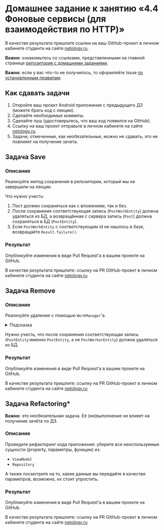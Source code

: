 # Домашнее задание к занятию «4.4 Фоновые сервисы (для взаимодействия по HTTP)»

В качестве результата пришлите ссылки на ваш GitHub-проект в личном кабинете студента на сайте [netology.ru](https://netology.ru).

**Важно**: ознакомьтесь со ссылками, представленными на главной странице [репозитория с домашними заданиями](../README.md).

**Важно**: если у вас что-то не получилось, то оформляйте Issue [по установленным правилам](../report-requirements.md).

## Как сдавать задачи

1. Откройте ваш проект Android приложения с предыдущего ДЗ (можете брать код с лекции).
1. Сделайте необходимые коммиты.
1. Сделайте пуш (удостоверьтесь, что ваш код появился на GitHub).
1. Ссылку на ваш проект отправьте в личном кабинете на сайте [netology.ru](https://netology.ru).
1. Задачи, отмеченные, как необязательные, можно не сдавать, это не повлияет на получение зачета.

## Задача Save

### Описание

Реализуйте метод сохранения в репозитории, который мы не завершили на лекции.

Что нужно учесть:
1. Пост должен сохраняться как с вложением, так и без.
1. После сохранения соответствующая запись (`PostWorkEntity`) должна удаляться из БД, а возвращённая с сервера запись (`Post`) должна сохраняться в БД (`PostEntity`).
1. Если `PostWorkEntity` с соответствующим id не нашлось в базе, возвращайте `Result.failure()`.

### Результат

Опубликуйте изменения в виде Pull Request'а в вашем проекте на GitHub.

В качестве результата пришлите: ссылку на PR GitHub-проект в личном кабинете студента на сайте [netology.ru](https://netology.ru)

## Задача Remove

### Описание

Реализуйте удаление с помощью `WorkManager`'а.

<details>
<summary>Подсказка</summary>

Не нужно сохранять «задачу» в БД, достаточно передать с помощью `WorkRequest` `id` удаляемой записи.
</details>

Нужно учесть, что после сохранения соответствующая запись (`PostEntity`:именно `PostEntity`, а не `PostWorkerEntity`) должна удаляться из БД.

### Результат

Опубликуйте изменения в виде Pull Request'а в вашем проекте на GitHub.

В качестве результата пришлите: ссылку на PR GitHub-проект в личном кабинете студента на сайте [netology.ru](https://netology.ru)

## Задача Refactoring*

**Важно**: это необязательная задача. Её (не)выполнение не влияет на получение зачёта по ДЗ.

### Описание

Проведите рефакторинг кода приложения: уберите все неиспользуемые сущности (property, параметры, функции) из:
* `ViewModel`
* `Repository`

А также посмотрите на то, какие данные вы передаёте в качестве параметров, возможно, их стоит упростить.

### Результат

Опубликуйте изменения в виде Pull Request'а в вашем проекте на GitHub.

В качестве результата пришлите: ссылку на PR GitHub-проект в личном кабинете студента на сайте [netology.ru](https://netology.ru)
